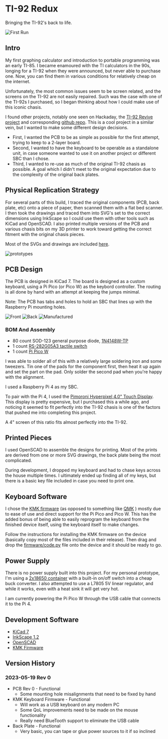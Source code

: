 # TI-92 Redux
Bringing the TI-92's back to life.

![First Run](images/first_run.jpg)

## Intro
My first graphing calculator and introduction to portable programming was an early TI-85.
I became enamoured with the TI calculators in the 90s, longing for a TI-92 when they were
announced, but never able to purchase one. Now, you can find them in various conditions for
relatively cheap on the internet.

Unfortunately, the most common issues seem to be screen related, and the screens on the TI-92
are not easily repaired. Such was the case with one of the TI-92s I purchased, so I began 
thinking about how I could make use of this iconic chasis. 

I found other projects, notably one seen on Hackaday, the 
[TI-92 Revive project](https://hackaday.io/project/175448-reviving-the-ti-92-calculator-into-a-rpi-pc)
and corresponding [github repo](https://github.com/ccadic/TI92-revive). 
This is a cool project in a similar vein, but I wanted to make some different design decisions.

* First, I wanted the PCB to be as simple as possible for the first attempt, trying to keep to a 
2-layer board. 
* Second, I wanted to have the keyboard to be operable as a standalone unit, in case someone wanted
to use it on another project or different SBC than I chose.
* Third, I wanted to re-use as much of the original TI-92 chasis as possible. A goal which I didn't
meet to the original expectation due to the complexity of the original back plates. 

## Physical Replication Strategy
For several parts of this build, I traced the original components (PCB, back plate, etc) onto a 
piece of paper, then scanned them with a flat bed scanner. I then took the drawings and traced 
them into SVG's set to the correct dimensions using InkScape so I could use them with other tools 
such as KiCad and OpenSCAD. I also printed multiple versions of the PCB and various chasis bits 
on my 3D printer to work toward getting the correct fitment with the original chasis pieces.

Most of the SVGs and drawings are included [here](drawings/).

![prototypes](images/prototype_pieces.jpg)

## PCB Design
The PCB is designed in KiCad 7. The board is designed as a custom keyboard, using a Pi Pico (or Pico W)
as the keybord controller. The routing is all done by hand with an attempt at keeping the jumps minimal.

Note: The PCB has tabs and holes to hold an SBC that lines up with the Raspberry Pi mounting holes.

![Front](images/board_rev0_kicad_front.png)
![Back](images/board_rev0_kicad_back.png)
![Manufactured](images/board_rev0.jpg)

### BOM And Assembly
* 80 count SOD-123 general purpose diode, [1N4148W-TP](https://www.digikey.com/en/products/detail/micro-commercial-co/1N4148W-TP/717196)
* 1 count [RS-282G05A3 tactile switch](https://www.digikey.com/en/products/detail/c-k/RS-282G05A3-SM-RT/2747190)
* 1 count [Pi Pico W](https://www.digikey.com/en/products/detail/raspberry-pi/SC0918/16608263)

I was able to solder all of this with a relatively large soldering iron and some tweezers.
Tin one of the pads for the component first, then heat it up again and set the part on the pad.
Only solder the second pad when you're happy with the alignment.

I used a Raspberry Pi 4 as my SBC.

To pair with the Pi 4, I used the [Pimoroni Hyperpixel 4.0" Touch Display](https://www.adafruit.com/product/3578).
This display is pretty expensive, but I purchased this a while ago, and noticing it seemed to fit perfectly
into the TI-92 chasis is one of the factors that pushed me into completing this project.

A 4" screen of this ratio fits almost perfectly into the TI-92. 

## Printed Pieces
I used OpenSCAD to assemble the designs for printing. Most of the prints are derived from one or 
more SVG drawings, the back plate being the most complicated.

During development, I dropped my keyboard and had to chase keys across the house multiple times. 
I ultimately ended up finding all of my keys, but there is a basic key file included in case you
need to print one.

## Keyboard Software
I chose the [KMK firmware](https://github.com/KMKfw/kmk_firmware) 
(as opposed to something like [QMK](https://docs.qmk.fm/#/) ) mostly due to ease of use and direct
support for the Pi Pico and Pico W. This has the added bonus of being able to easily reprogram the 
keyboard from the finished device itself, using the keyboard itself to make changes.

Follow the instructions for installing the KMK firmware on the device (basically copy most of the
files included in their release). Then drag and drop the [firmware/code.py](firmware/code.py) file
onto the device and it should be ready to go.

## Power Supply
There is no power supply built into this project. For my personal prototype, I'm using a 
[2x18650 container](https://www.digikey.com/en/products/detail/seeed-technology-co-ltd/114090053/10451921)
with a built-in on/off switch into a cheap buck converter. I also attempted to use a L7805 5V
linear regulator, and while it works, even with a heat sink it will get very hot.

I am currently powering the Pi Pico W through the USB cable that connects it to the Pi 4. 

## Development Software
* [KiCad 7](https://www.kicad.org/)
* [InkScape 1.2](https://inkscape.org/)
* [OpenSCAD](http://openscad.org/)
* [KMK Firmware](https://github.com/KMKfw/kmk_firmware)


## Version History

### 2023-05-19 Rev 0
* PCB Rev 0 - Functional 
  * Some mounting hole misalignments that need to be fixed by hand
* KMK Keyboard Firmware - Functional
  * Will work as a USB keyboard on any modern PC
  * Some QoL improvements need to be made on the mouse functionality
  * Really need BlueTooth support to eliminate the USB cable
* Back Plate - Functional
  * Very basic, you can tape or glue power sources to it if so inclined

